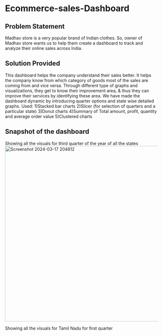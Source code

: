 # Ecommerce-sales-Dashboard

## Problem Statement

Madhav store is a very popular brand of Indian clothes. So, owner of Madhav store wants us to help them create a dashboard to track and analyze their online sales across India.

## Solution Provided

This dashboard helps the company understand their sales better. It helps the company know from which category of goods most of the sales are coming from and vice versa. Through different type of graphs and visualizations, they get to know their improvement area, & thus they can improve their services by identifying these area. We have made the dashboard dynamic by introducing quarter options and state wise detailed graphs.
Used:
1)Stacked bar charts
2)Slicer (for selection of quarters and a particular state)
3)Donut charts
4)Summary of Total amount, profit, quantity and average order value
5)Clustered charts

## Snapshot of the dashboard

Showing all the visuals for third quarter of the year of all the states
<img width="579" alt="Screenshot 2024-03-17 204812" src="https://github.com/jeet-Abhi123/Sales-Dashboard-using-Power-BI/assets/143840497/2982f880-347a-48e1-ab63-0b3e043d9219">

Showing all the visuals for Tamil Nadu for first quarter

